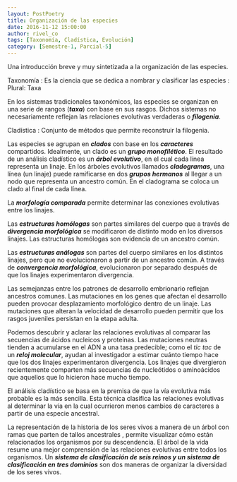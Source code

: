 ```yaml
---
layout: PostPoetry
title: Organización de las especies
date: 2016-11-12 15:00:00
author: rivel_co
tags: [Taxonomía, Cladística, Evolución]
category: [Semestre-1, Parcial-5]
---
```


Una introducción breve y muy sintetizada a la organización de las especies.

Taxonomía
 : Es la ciencia que se dedica a nombrar y clasificar las especies
 : Plural: Taxa

En los sistemas tradicionales taxonómicos, las especies se organizan en una serie de rangos (***taxa***) con base en sus rasgos. Dichos sistemas no necesariamente reflejan las relaciones evolutivas verdaderas o ***filogenia***.

Cladística
  : Conjunto de métodos que permite reconstruir la filogenia.

Las especies se agrupan en ***clados*** con base en los ***caracteres*** compartidos. Idealmente, un clado es un ***grupo monofilético***. El resultado de un análisis cladístico es un ***árbol evolutivo***, en el cual cada línea representa un linaje. En los árboles evolutivos llamados ***cladogramas***, una línea (un linaje) puede ramificarse en dos ***grupos hermanos*** al llegar a un nodo que representa un ancestro común. En el cladograma se coloca un clado al final de cada línea.

La ***morfología comparada*** permite determinar las conexiones evolutivas entre los linajes. 

Las ***estructuras homólogas*** son partes similares del cuerpo que a través de ***divergencia morfológica***  se modificaron de distinto modo en los diversos linajes. Las estructuras homólogas son evidencia de un ancestro común.

Las ***estructuras análogas*** son partes del cuerpo similares en los distintos linajes, pero que no evolucionaron a partir de un ancestro común. A través de ***convergencia morfológica***, evolucionaron por separado después de que los linajes experimentaron divergencia.

Las semejanzas entre los patrones de desarrollo embrionario reflejan ancestros comunes. Las mutaciones en los genes que afectan el desarrollo pueden provocar desplazamiento morfológico dentro de un linaje. Las mutaciones que alteran la velocidad de desarrollo pueden permitir que los rasgos juveniles persistan en la etapa adulta.

Podemos descubrir y aclarar las relaciones evolutivas al comparar las secuencias de ácidos nucleicos y proteínas. Las mutaciones neutras tienden a acumularse en el ADN a una tasa predecible; como el *tic tac* de un ***reloj molecular***, ayudan al investigador a estimar cuánto tiempo hace que los dos linajes experimentaron divergencia. Los linajes que divergieron recientemente comparten más secuencias de nucleótidos o aminoácidos que aquellos que lo hicieron hace mucho tiempo.

El análisis cladístico se basa en la premisa de que la vía evolutiva más probable es la más sencilla. Esta técnica clasifica las relaciones evolutivas al determinar la vía en la cual ocurrieron menos cambios de caracteres a partir de una especie ancestral.

La representación de la historia de los seres vivos a manera de un árbol con ramas que parten de tallos ancestrales , permite visualizar cómo están relacionados los organismos por su descendencia. El árbol de la vida resume una mejor comprensión de las relaciones evolutivas entre todos los organismos. Un ***sistema de clasificación de seis reinos y un sistema de clasificación en tres dominios*** son dos maneras de organizar la diversidad de los seres vivos.
